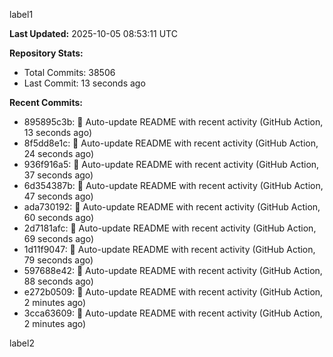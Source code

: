 
label1 
<!-- ACTIVITY_START -->
**Last Updated:** 2025-10-05 08:53:11 UTC

**Repository Stats:**
- Total Commits: 38506
- Last Commit: 13 seconds ago

**Recent Commits:**
- 895895c3b: 🤖 Auto-update README with recent activity (GitHub Action, 13 seconds ago)
- 8f5dd8e1c: 🤖 Auto-update README with recent activity (GitHub Action, 24 seconds ago)
- 936f916a5: 🤖 Auto-update README with recent activity (GitHub Action, 37 seconds ago)
- 6d354387b: 🤖 Auto-update README with recent activity (GitHub Action, 47 seconds ago)
- ada730192: 🤖 Auto-update README with recent activity (GitHub Action, 60 seconds ago)
- 2d7181afc: 🤖 Auto-update README with recent activity (GitHub Action, 69 seconds ago)
- 1d11f9047: 🤖 Auto-update README with recent activity (GitHub Action, 79 seconds ago)
- 597688e42: 🤖 Auto-update README with recent activity (GitHub Action, 88 seconds ago)
- e272b0509: 🤖 Auto-update README with recent activity (GitHub Action, 2 minutes ago)
- 3cca63609: 🤖 Auto-update README with recent activity (GitHub Action, 2 minutes ago)
<!-- ACTIVITY_END -->

label2
